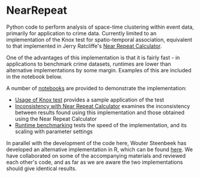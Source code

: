 # NearRepeat

Python code to perform analysis of space-time clustering within event data, primarily for application to crime data. Currently limited to an implementation of the Knox test for spatio-temporal association, equivalent to that implemented in Jerry Ratcliffe's [Near Repeat Calculator](http://www.cla.temple.edu/center-for-security-and-crime-science/projects/#near-repeat-calculator).

One of the advantages of this implementation is that it is fairly fast - in applications to benchmark crime datasets, runtimes are lower than alternative implementations by some margin. Examples of this are included in the notebook below.

A number of [notebooks](notebooks) are provided to demonstrate the implementation:

- [Usage of Knox test](notebooks/Usage%20of%20Knox%20test.ipynb) provides a sample application of the test
- [Inconsistency with Near Repeat Calculator](notebooks/Inconsistency%20with%20Near%20Repeat%20Calculator.ipynb) examines the inconsistency between results found using this implementation and those obtained using the Near Repeat Calculator
- [Runtime benchmarking](notebooks/Runtime%20benchmarking.ipynb) tests the speed of the implementation, and its scaling with parameter settings

In parallel with the development of the code here, Wouter Steenbeek has developed an alternative implementation in R, which can be found [here](https://github.com/wsteenbeek/NearRepeat). We have collaborated on some of the accompanying materials and reviewed each other's code, and as far as we are aware the two implementations should give identical results.